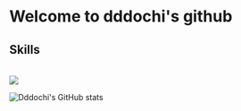 <h1>Welcome to dddochi's github</h1>

<h2>Skills</h2>
<br/>
<img src="https://img.shields.io/badge/Flutter-02569B?style=flat-square&logo=Flutter&logoColor=white"/>




![Dddochi's GitHub stats](https://github-readme-stats.vercel.app/api?username=dddochi&show_icons=true&theme=dracula)
